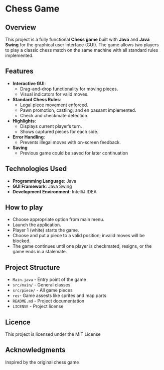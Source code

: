 # Chess Game

## Overview
This project is a fully functional **Chess game** built with **Java** and **Java Swing** for the graphical user interface (GUI). The game allows two players to play a classic chess match on the same machine with all standard rules implemented.

## Features
- **Interactive GUI**:
  - Drag-and-drop functionality for moving pieces.
  - Visual indicators for valid moves.
- **Standard Chess Rules**:
  - Legal piece movement enforced.
  - Pawn promotion, castling, and en passant implemented.
  - Check and checkmate detection.
- **Highlights**:
  - Displays current player’s turn.
  - Shows captured pieces for each side.
- **Error Handling**:
  - Prevents illegal moves with on-screen feedback.
- **Saving**
  - Previous game could be saved for later continuation

## Technologies Used
- **Programming Language**: Java
- **GUI Framework**: Java Swing
- **Development Environment**: IntelliJ IDEA

## How to play
- Choose appropriate option from main menu.
- Launch the application.
- Player 1 (white) starts the game.
- Choose and put a piece to a valid position; invalid moves will be blocked.
- The game continues until one player is checkmated, resigns, or the game ends in a stalemate.

## Project Structure
- `Main.java` - Entry point of the game
- `src/main/` - General classes
- `src/piece/` - All game pieces
- `res`- Game assests like sprites and map parts
- `README.md` - Project documentation
- `LICENSE` - Project license

## Licence
This project is licensed under the MIT License

## Acknowledgments
Inspired by the original chess game

